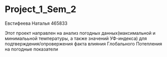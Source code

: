 # Project_1_Sem_2
Евстифеева Наталья 465833

Этот проект направлен на анализ погодных данных(максимальной и минималььной температуры, а также значений УФ-индекса) для подтверждения/опровержения факта влияния Глобального Потепления на погодные показатели
